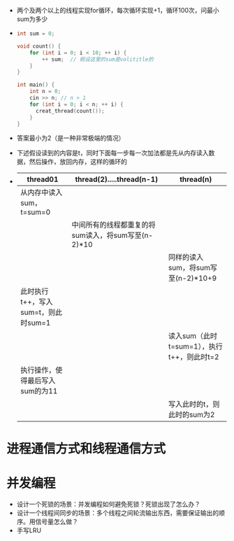 - 两个及两个以上的线程实现for循环，每次循环实现+1，循环100次，问最小sum为多少

- ```cpp
  int sum = 0;
  
  void count() {
      for (int i = 0; i < 10; ++ i) {
          ++ sum;  // 假设这里的sum是volititle的
      }
  }
  
  int main() {
      int n = 0;
      cin >> n; // n > 1
      for (int i = 0; i < n; ++ i) {
      	creat_thread(count());
      }
  }
  ```



- 答案最小为2（是一种非常极端的情况）

- 下述假设读到的内容是t，同时下面每一步每一次加法都是先从内存读入数据，然后操作，放回内存，这样的循环的

- | thread01                            | thread(2).....thread(n-1)                          | thread(n)                                  |
  | ----------------------------------- | -------------------------------------------------- | ------------------------------------------ |
  | 从内存中读入sum，t=sum=0            |                                                    |                                            |
  |                                     | 中间所有的线程都重复的将sum读入，将sum写至(n-2)*10 |                                            |
  |                                     |                                                    | 同样的读入sum，将sum写至(n-2)*10+9         |
  | 此时执行t++，写入sum=t，则此时sum=1 |                                                    |                                            |
  |                                     |                                                    | 读入sum（此时t=sum=1），执行t++，则此时t=2 |
  | 执行操作，使得最后写入sum的为11     |                                                    |                                            |
  |                                     |                                                    | 写入此时的t，则此时的sum为2                |

  



# 进程通信方式和线程通信方式



# 并发编程

- 设计一个死锁的场景：并发编程如何避免死锁？死锁出现了怎么办？
- 设计一个线程间同步的场景：多个线程之间轮流输出东西，需要保证输出的顺序。用信号量怎么做？
- 手写LRU